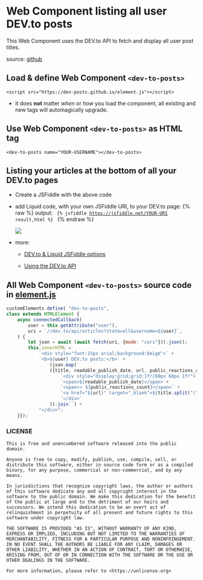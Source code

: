 # Web Component listing all user DEV.to posts

This Web Component uses the DEV.to API to fetch and display all user post titles.

source: [github](https://github.com/dev-to-posts/dev-to-posts.github.io)

## Load & define Web Component ``<dev-to-posts>``

```
<script src="https://dev-posts.github.io/element.js"></script>
```

* it does **not** matter _when_ or _how_ you load the component, all existing and new tags will automagically upgrade.

## Use Web Component ``<dev-to-posts>`` as HTML tag

```
<dev-to-posts name="YOUR-USERNAME"></dev-to-posts>
```

## Listing your articles at the bottom of all your DEV.to pages

* Create a JSFiddle with the above code
* add Liquid code, with your own JSFiddle URI, to your DEV.to page:
{% raw %}
output:
    <code>
    {% jsfiddle https://jsfiddle.net/YOUR-URI result,html %}
    </code>
{% endraw %}

   ![](https://i.imgur.com/llLGPZi.png)

* more:
    * [DEV.to & Liquid JSFiddle options](https://dev.to/link2twenty/changelog-jsfiddle-liquid-tags-now-live-1d1b)

    * [Using the DEV.to API](https://dev.to/tmchuynh/get-devto-articles-using-dev-api-4oag
    )

## All Web Component ``<dev-to-posts>`` source code in [element.js](https://github.com/dev-to-posts/dev-to-posts.github.io/blob/main/element.js)

```javascript
customElements.define( "dev-to-posts",
class extends HTMLElement {
    async connectedCallback(
        user = this.getAttribute("user"),
        uri = `//dev.to/api/articles?state=all&username=${user}`,
    ) {
        let json = await (await fetch(uri, {mode: "cors"})).json();
        this.innerHTML = 
            `<div style="font:15px arial;background:beige">` +
            `<b>${user} DEV.to posts:</b>` +
                (json.map(
                ({title, readable_publish_date, url, public_reactions_count}) => (
                    `<div style="display:grid;grid:1fr/60px 60px 1fr">` +
                    `<span>${readable_publish_date}</span>`+
                    `<span>⭐ ${public_reactions_count}</span>` +
                    `<a href="${url}" target="_blank">${title.split("(")[0]}</a>` +
                    `</div>`
                )).join``) + 
            "</div>";
    }});
```

### LICENSE

```
This is free and unencumbered software released into the public domain.

Anyone is free to copy, modify, publish, use, compile, sell, or
distribute this software, either in source code form or as a compiled
binary, for any purpose, commercial or non-commercial, and by any
means.

In jurisdictions that recognize copyright laws, the author or authors
of this software dedicate any and all copyright interest in the
software to the public domain. We make this dedication for the benefit
of the public at large and to the detriment of our heirs and
successors. We intend this dedication to be an overt act of
relinquishment in perpetuity of all present and future rights to this
software under copyright law.

THE SOFTWARE IS PROVIDED "AS IS", WITHOUT WARRANTY OF ANY KIND,
EXPRESS OR IMPLIED, INCLUDING BUT NOT LIMITED TO THE WARRANTIES OF
MERCHANTABILITY, FITNESS FOR A PARTICULAR PURPOSE AND NONINFRINGEMENT.
IN NO EVENT SHALL THE AUTHORS BE LIABLE FOR ANY CLAIM, DAMAGES OR
OTHER LIABILITY, WHETHER IN AN ACTION OF CONTRACT, TORT OR OTHERWISE,
ARISING FROM, OUT OF OR IN CONNECTION WITH THE SOFTWARE OR THE USE OR
OTHER DEALINGS IN THE SOFTWARE.

For more information, please refer to <https://unlicense.org>

```